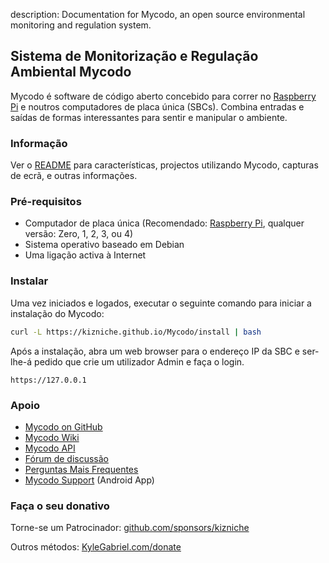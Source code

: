 description: Documentation for Mycodo, an open source environmental monitoring and regulation system.

## Sistema de Monitorização e Regulação Ambiental Mycodo

Mycodo é software de código aberto concebido para correr no [Raspberry Pi](https://en.wikipedia.org/wiki/Raspberry_Pi) e noutros computadores de placa única (SBCs). Combina entradas e saídas de formas interessantes para sentir e manipular o ambiente.

### Informação

Ver o [README](https://github.com/kizniche/Mycodo#uses) para características, projectos utilizando Mycodo, capturas de ecrã, e outras informações.

### Pré-requisitos

*   Computador de placa única (Recomendado: [Raspberry Pi](https://www.raspberrypi.org/), qualquer versão: Zero, 1, 2, 3, ou 4)
*   Sistema operativo baseado em Debian
*   Uma ligação activa à Internet

### Instalar

Uma vez iniciados e logados, executar o seguinte comando para iniciar a instalação do Mycodo:

```bash
curl -L https://kizniche.github.io/Mycodo/install | bash
```

Após a instalação, abra um web browser para o endereço IP da SBC e ser-lhe-á pedido que crie um utilizador Admin e faça o login.

```
https://127.0.0.1
```

### Apoio

*   [Mycodo on GitHub](https://github.com/kizniche/Mycodo)
*   [Mycodo Wiki](https://github.com/kizniche/Mycodo/wiki)
*   [Mycodo API](https://kizniche.github.io/Mycodo/mycodo-api.html)
*   [Fórum de discussão](https://forum.radicaldiy.com)
*   [Perguntas Mais Frequentes](https://forum.radicaldiy.com/docs?category=23&tags=mycodo)
*   [Mycodo Support](https://play.google.com/store/apps/details?id=com.mycodo.mycododocs) (Android App)

### Faça o seu donativo

Torne-se um Patrocinador: [github.com/sponsors/kizniche](https://github.com/sponsors/kizniche)

Outros métodos: [KyleGabriel.com/donate](https://kylegabriel.com/donate)

